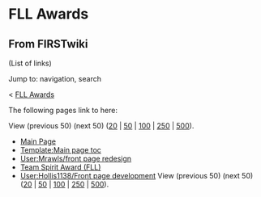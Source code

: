 # FLL Awards

## From FIRSTwiki

(List of links)

Jump to: navigation, search

< [FLL Awards](/index.php?title=FLL_Awards&redirect=no "FLL Awards")

The following pages link to here:

View (previous 50) (next 50) ([20](/index.php?title=Special:Whatlinkshere/FLL_Awards&limit=20&from=0 "Special:Whatlinkshere/FLL Awards") | [50](/index.php?title=Special:Whatlinkshere/FLL_Awards&limit=50&from=0 "Special:Whatlinkshere/FLL Awards") | [100](/index.php?title=Special:Whatlinkshere/FLL_Awards&limit=100&from=0 "Special:Whatlinkshere/FLL Awards") | [250](/index.php?title=Special:Whatlinkshere/FLL_Awards&limit=250&from=0 "Special:Whatlinkshere/FLL Awards") | [500](/index.php?title=Special:Whatlinkshere/FLL_Awards&limit=500&from=0 "Special:Whatlinkshere/FLL Awards")).

- [Main Page](Main_Page "Main Page")
- [Template:Main page toc](Template:Main_page_toc "Template:Main page toc")
- [User:Mrawls/front page redesign](User:Mrawls/front_page_redesign "User:Mrawls/front page redesign")
- [Team Spirit Award (FLL)](Team_Spirit_Award_%28FLL%29 "Team Spirit Award \(FLL\)")
- [User:Hollis1138/Front page development](User:Hollis1138/Front_page_development "User:Hollis1138/Front page development") View (previous 50) (next 50) ([20](/index.php?title=Special:Whatlinkshere/FLL_Awards&limit=20&from=0 "Special:Whatlinkshere/FLL Awards") | [50](/index.php?title=Special:Whatlinkshere/FLL_Awards&limit=50&from=0 "Special:Whatlinkshere/FLL Awards") | [100](/index.php?title=Special:Whatlinkshere/FLL_Awards&limit=100&from=0 "Special:Whatlinkshere/FLL Awards") | [250](/index.php?title=Special:Whatlinkshere/FLL_Awards&limit=250&from=0 "Special:Whatlinkshere/FLL Awards") | [500](/index.php?title=Special:Whatlinkshere/FLL_Awards&limit=500&from=0 "Special:Whatlinkshere/FLL Awards")).
